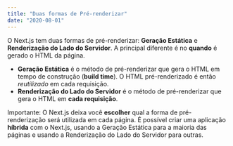 ```yaml
---
title: "Duas formas de Pré-renderizar"
date: "2020-08-01"
---
```


O Next.js tem duas formas de pré-renderizar: **Geração Estática** e **Renderização do Lado do Servidor**. A principal diferente é no **quando** é gerado o HTML da página.

- **Geração Estática** é o método de pré-renderizar que gera o HTML em tempo de construção (**build time**). O HTML pré-renderizado é então *reutilizado* em cada requisição.
- **Renderização do Lado do Servidor** é o método de pré-renderizar que gera o HTML em **cada requisição**.

Importante: O Next.js deixa você **escolher** qual a forma de pré-renderização será utilizada em cada página. É possível criar uma aplicação **híbrida** com o Next.js, usando a Geração Estática para a maioria das páginas e usando a Renderização do Lado do Servidor para outras.